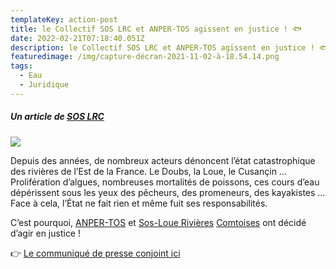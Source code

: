 ```yaml
---
templateKey: action-post
title: le Collectif SOS LRC et ANPER-TOS agissent en justice ! 🐟
date: 2022-02-21T07:18:40.051Z
description: le Collectif SOS LRC et ANPER-TOS agissent en justice ! 🐟
featuredimage: /img/capture-décran-2021-11-02-à-18.54.14.png
tags:
  - Eau
  - Juridique
---
```

##### *Un article de [SOS LRC](https://www.soslrc.com/2022/02/18/le-collectif-sos-lrc-et-anper-tos-agissent-en-justice/)*

![](/img/capture-décran-2021-11-02-à-18.54.14.png?nf_resize=fit&w=400#center)

Depuis des années, de nombreux acteurs dénoncent l’état catastrophique des rivières de l’Est de la France. Le Doubs, la Loue, le Cusançin … Prolifération d’algues, nombreuses mortalités de poissons, ces cours d’eau dépérissent sous les yeux des pêcheurs, des promeneurs, des kayakistes … Face à cela, l’État ne fait rien et même fuit ses responsabilités.

C’est pourquoi, [ANPER-TOS](https://anper-tos.fr/zones-vulnerables-nitrates/ "ANPER-TOS") et [Sos-Loue Rivières](https://www.facebook.com/rivierescomtoises/?__cft__[0]=AZWqHSyT-wM7P0upAv0ZP8QWeVKi3FlfifaJrSic9hoHV7p-TbCI_t0av3bhH9WTVDK5rQlZInpLHyM9L9ZecNJ9NiOIo61r9TPWY71zz1bY-tOgKR1rOGZ3bf6v95dmyc3qErm5cjxaFVzm2e3onV7n&__tn__=kK*F) [Comtoises](http://www.soslrc.com/ "Comtoises") ont décidé d’agir en justice !

👉 [Le communiqué de presse conjoint ici](https://www.soslrc.com/2022/02/18/le-collectif-sos-lrc-et-anper-tos-agissent-en-justice/)